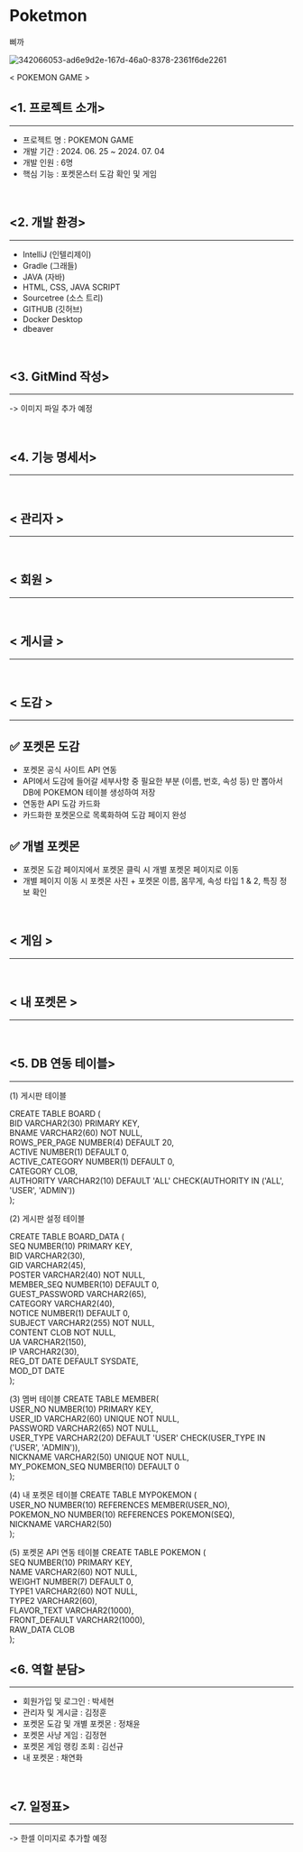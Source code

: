 # Poketmon
삐까

![342066053-ad6e9d2e-167d-46a0-8378-2361f6de2261](https://github.com/jeongsuri/Poketmon/assets/163953571/eeff4ba1-efdd-4ead-bf79-90307ee6f5e1)

< POKEMON GAME >

<1. 프로젝트 소개>
--------------------------------------------------------
--------------------------------------------------------
* 프로젝트 명 : POKEMON GAME
* 개발 기간 : 2024. 06. 25 ~ 2024. 07. 04
* 개발 인원 : 6명
* 핵심 기능 : 포켓몬스터 도감 확인 및 게임
<br>

<2. 개발 환경>
---------------------------------------------------------
---------------------------------------------------------
* IntelliJ (인텔리제이)
* Gradle (그래들)
* JAVA (자바)
* HTML, CSS, JAVA SCRIPT
* Sourcetree (소스 트리)
* GITHUB (깃허브)
* Docker Desktop
* dbeaver
<br>

<3. GitMind 작성>
---------------------------------------------------------
---------------------------------------------------------
-> 이미지 파일 추가 예정


<br>

<4. 기능 명세서>
----------------------------------------------------------
----------------------------------------------------------
<br>

< 관리자 >
----------------------------------------------------------
----------------------------------------------------------

<br>

< 회원 >
----------------------------------------------------------
----------------------------------------------------------

<br>

< 게시글 >
----------------------------------------------------------
----------------------------------------------------------

<br>

< 도감 >
----------------------------------------------------------
----------------------------------------------------------
✅ 포켓몬 도감
-
- 포켓몬 공식 사이트 API 연동
- API에서 도감에 들어갈 세부사항 중 필요한 부분 (이름, 번호, 속성 등) 만 뽑아서 DB에 POKEMON 테이블 생성하여 저장 
- 연동한 API 도감 카드화
- 카드화한 포켓몬으로 목록화하여 도감 페이지 완성

✅ 개별 포켓몬
-
- 포켓몬 도감 페이지에서 포켓몬 클릭 시 개별 포켓몬 페이지로 이동
- 개별 페이지 이동 시 포켓몬 사진 + 포켓몬 이름, 몸무게, 속성 타입 1 & 2, 특징 정보 확인
<br>

< 게임 > 
----------------------------------------------------------
----------------------------------------------------------

<br>

< 내 포켓몬 >
----------------------------------------------------------
----------------------------------------------------------

<br>

<5. DB 연동 테이블>
----------------------------------------------------------
----------------------------------------------------------
(1) 게시판 테이블

CREATE TABLE BOARD ( <br>
BID VARCHAR2(30) PRIMARY KEY, <br>
BNAME VARCHAR2(60) NOT NULL, <br>
ROWS_PER_PAGE NUMBER(4) DEFAULT 20, <br>
ACTIVE NUMBER(1) DEFAULT 0, <br>
ACTIVE_CATEGORY NUMBER(1) DEFAULT 0, <br>
CATEGORY CLOB, <br>
AUTHORITY VARCHAR2(10) DEFAULT 'ALL' CHECK(AUTHORITY IN ('ALL', 'USER', 'ADMIN')) <br>
);
<br>

(2) 게시판 설정 테이블

CREATE TABLE BOARD_DATA ( <br>
SEQ NUMBER(10) PRIMARY KEY, <br>
BID VARCHAR2(30), <br>
GID VARCHAR2(45), <br>
POSTER VARCHAR2(40) NOT NULL, <br>
MEMBER_SEQ NUMBER(10) DEFAULT 0, <br>
GUEST_PASSWORD VARCHAR2(65), <br>
CATEGORY VARCHAR2(40), <br>
NOTICE NUMBER(1) DEFAULT 0, <br>
SUBJECT VARCHAR2(255) NOT NULL, <br>
CONTENT CLOB NOT NULL, <br>
UA VARCHAR2(150), <br>
IP VARCHAR2(30), <br>
REG_DT DATE DEFAULT SYSDATE, <br>
MOD_DT DATE <br>
);
<br>

(3) 멤버 테이블
CREATE TABLE MEMBER( <br>
USER_NO NUMBER(10) PRIMARY KEY, <br>
USER_ID VARCHAR2(60) UNIQUE NOT NULL, <br>
PASSWORD VARCHAR2(65) NOT NULL, <br>
USER_TYPE VARCHAR2(20) DEFAULT 'USER' CHECK(USER_TYPE IN ('USER', 'ADMIN')), <br>
NICKNAME VARCHAR2(50) UNIQUE NOT NULL, <br>
MY_POKEMON_SEQ NUMBER(10) DEFAULT 0 <br>
);
<br>

(4) 내 포켓몬 테이블
CREATE TABLE MYPOKEMON ( <br>
USER_NO NUMBER(10) REFERENCES MEMBER(USER_NO), <br>
POKEMON_NO NUMBER(10) REFERENCES POKEMON(SEQ), <br>
NICKNAME VARCHAR2(50) <br>
);
<br>

(5) 포켓몬 API 연동 테이블
CREATE TABLE POKEMON ( <br>
SEQ NUMBER(10) PRIMARY KEY, <br>
NAME VARCHAR2(60) NOT NULL, <br>
WEIGHT NUMBER(7) DEFAULT 0, <br>
TYPE1 VARCHAR2(60) NOT NULL, <br>
TYPE2 VARCHAR2(60), <br>
FLAVOR_TEXT VARCHAR2(1000), <br>
FRONT_DEFAULT VARCHAR2(1000), <br>
RAW_DATA CLOB <br>
);
<br>

<6. 역할 분담>
----------------------------------------------------------
----------------------------------------------------------
* 회원가입 및 로그인 : 박세현
* 관리자 및 게시글 : 김정훈
* 포켓몬 도감 및 개별 포켓몬 : 정채윤
* 포켓몬 사냥 게임 : 김정현
* 포켓몬 게임 랭킹 조회 : 김선규
* 내 포켓몬 : 채연화

<br>

<7. 일정표>
----------------------------------------------------------
----------------------------------------------------------

-> 한셀 이미지로 추가할 예정